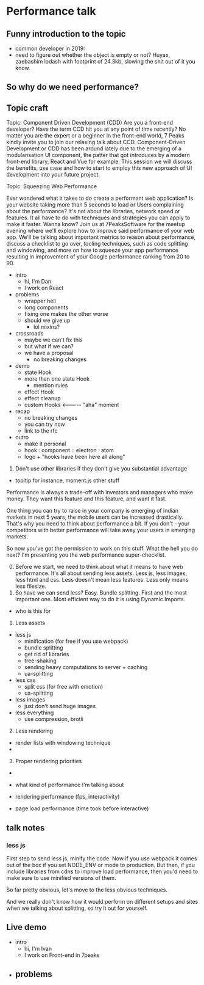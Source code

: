 # Performance talk

## Funny introduction to the topic

- common developer in 2019:
- need to figure out whether the object is empty or not? Huyax, zaebashim lodash with footprint of 24.3kb, slowing the shit out of it you know.




## So why do we need performance?


## Topic craft

Topic: Component Driven Development (CDD)
Are you a front-end developer? Have the term CCD hit you at any point of time recently? No matter you are the expert or a beginner in the front-end world, 7 Peaks kindly invite you to join our relaxing talk about CCD. Component-Driven Development or CDD has been around lately due to the emerging of a modularisation UI component, the patter that got introduces by a modern front-end library, React and Vue for example. This session we will discuss the benefits, use case and how to start to employ this new approach of UI development into your future project.

Topic: Squeezing Web Performance

Ever wondered what it takes to do create a performant web application? Is your website taking more than 5 seconds to load or Users complaining about the performance? It's not about the libraries, network speed or features. It all have to do with techniques and strategies you can apply to make it faster. Wanna know?
Join us at 7PeaksSoftware for the meetup evening where we'll explore how to improve said performance of your web app. We'll be talking about important metrics to reason about performance, discuss a checklist to go over, tooling techniques, such as code splitting and windowing, and more on how to squeeze your app performance resulting in improvement of your Google performance ranking from 20 to 90.


- intro
  - hi, I'm Dan
  - I work on React
- problems
  - wrapper hell
  - long components
  - fixing one makes the other worse
  - should we give up
    - lol mixins?
- crossroads
  - maybe we can't fix this
  - but what if we can?
  - we have a proposal
    - no breaking changes
- demo
  - state Hook
  - more than one state Hook
    - mention rules
  - effect Hook
  - effect cleanup
  - custom Hooks <----- "aha" moment
- recap
  - no breaking changes
  - you can try now
  - link to the rfc
- outro
  - make it personal
  - hook : component :: electron : atom
  - logo + "hooks have been here all along"

1. Don't use other libraries if they don't give you substantial advantage
- tooltip for instance, moment.js other stuff












Performance is always a trade-off with investors and managers who make money. They want this feature and this feature, and want it fast.

One thing you can try to raise in your company is emerging of indian markets in next 5 years, the mobile users can be increased drastically. That's why you need to think about performance a bit. If you don't - your competitors with better performance will take away your users in emerging markets.

So now you've got the permission to work on this stuff. What the hell you do next? I'm presenting you the web performance super-checklist.

0. Before we start, we need to think about what it means to have web performance. It's all about sending less assets. Less js, less images, less html and css. Less doesn't mean less features. Less only means less filesize. 
1. So have we can send less? Easy. Bundle splitting. First and the most important one. Most efficient way to do it is using Dynamic Imports.

- who is this for

1. Less assets
  - less js
    - minification (for free if you use webpack)
    - bundle splitting
    - get rid of libraries
    - tree-shaking
    - sending heavy computations to server + caching
    - ua-splitting
  - less css
    - split css (for free with emotion)
    - ua-splitting
  - less images
    - just don't send huge images
  - less everything
    - use compression, brotli
2. Less rendering
  - render lists with windowing technique
  - 
3. Proper rendering priorities
  - 

- what kind of performance I'm talking about
- rendering performance (fps, interactivity)
- page load performance (time took before interactive)


## talk notes

### less js
First step to send less js, minify the code. Now if you use webpack it comes out of the box if you set NODE_ENV or mode to production.
But then, if you include libraries from cdns to improve load performance, then you'd need to make sure to use minified versions of them.

So far pretty obvious, let's move to the less obvious techniques.

And we really don't know how it would perform on different setups and sites when we talking about splitting, so try it out for yourself. 

Live demo
- 




- intro
  - hi, I'm Ivan
  - I work on Front-end in 7peaks
- problems
  -